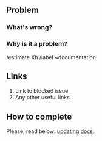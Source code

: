 ## Problem

### What's wrong?

### Why is it a problem?

/estimate Xh
/label ~documentation


## Links

1. Link to blocked issue
2. Any other useful links


## How to complete

Please, read below: [updating docs](https://wemake.services/meta/rsdp/how-tasks-are-assigned#i-can-not-find-any-information-in-any-of-these-sources).
